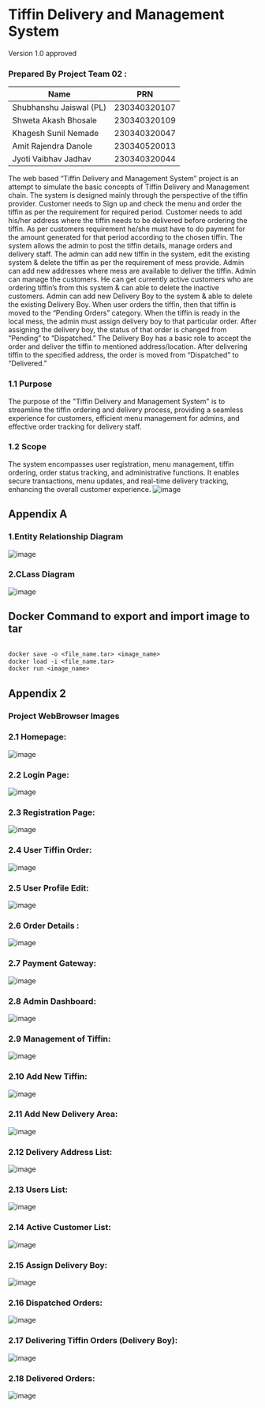 # Tiffin Delivery and Management System

Version 1.0 approved

### Prepared By Project Team 02 :

| Name                    | PRN          |
| ----------------------- | ------------ |
| Shubhanshu Jaiswal (PL) | 230340320107 |
| Shweta Akash Bhosale    | 230340320109 |
| Khagesh Sunil Nemade    | 230340320047 |
| Amit Rajendra Danole    | 230340520013 |
| Jyoti Vaibhav Jadhav    | 230340320044 |

The web based “Tiffin Delivery and Management System” project is an attempt to simulate the basic concepts of Tiffin Delivery and Management chain. The system is designed mainly through the perspective of the tiffin provider.
Customer needs to Sign up and check the menu and order the tiffin as per the requirement for required period. Customer needs to add his/her address where the tiffin needs to be delivered before ordering the tiffin. As per customers requirement he/she must have to do payment for the amount generated for that period according to the chosen tiffin.
The system allows the admin to post the tiffin details, manage orders and delivery staff. The admin can add new tiffin in the system, edit the existing system & delete the tiffin as per the requirement of mess provide. Admin can add new addresses where mess are available to deliver the tiffin. Admin can manage the customers. He can get currently active customers who are ordering tiffin’s from this system & can able to delete the inactive customers. Admin can add new Delivery Boy to the system & able to delete the existing Delivery Boy.
When user orders the tiffin, then that tiffin is moved to the “Pending Orders” category. When the tiffin is ready in the local mess, the admin must assign delivery boy to that particular order. After assigning the delivery boy, the status of that order is changed from “Pending” to “Dispatched.” The Delivery Boy has a basic role to accept the order and deliver the tiffin to mentioned address/location. After delivering tiffin to the specified address, the order is moved from “Dispatched” to “Delivered.”

### 1.1 Purpose

The purpose of the "Tiffin Delivery and Management System" is to streamline the tiffin ordering and delivery process, providing a seamless experience for customers, efficient menu management for admins, and effective order tracking for delivery staff.

### 1.2 Scope

The system encompasses user registration, menu management, tiffin ordering, order status tracking, and administrative functions. It enables secure transactions, menu updates, and real-time delivery tracking, enhancing the overall customer experience.
![image](https://github.com/khageshnemade/AAHAR-A-Tiffin-Management-and-Delivery-System/assets/128049399/5ce93f43-5a0f-4bf9-95d6-6f585144899b)

## Appendix A

### 1.Entity Relationship Diagram

![image](https://github.com/khageshnemade/AAHAR-A-Tiffin-Management-and-Delivery-System/assets/128049399/a651c77f-02f9-48a5-b543-11bb6d6c94e9)

### 2.CLass Diagram

![image](https://github.com/khageshnemade/AAHAR-A-Tiffin-Management-and-Delivery-System/assets/128049399/ae076685-6611-4f79-8c09-7d11efe09f57)

## Docker Command to export and import image to tar

```Dockerfile

docker save -o <file_name.tar> <image_name>
docker load -i <file_name.tar>
docker run <image_name>
```
## Appendix 2
### Project WebBrowser Images

###  2.1 Homepage:
 
![image](https://github.com/khageshnemade/AAHAR-A-Tiffin-Management-and-Delivery-System/assets/128049399/25a976dc-38ec-4796-998e-da83c7db352d)


###  2.2 Login Page: 
 ![image](https://github.com/khageshnemade/AAHAR-A-Tiffin-Management-and-Delivery-System/assets/128049399/867a5f94-c720-46bb-99cc-f72e6c5cbde4)






###  2.3 Registration Page: 
![image](https://github.com/khageshnemade/AAHAR-A-Tiffin-Management-and-Delivery-System/assets/128049399/a289ccfb-3e6e-459f-8df2-395a3e8eda67)

 

###  2.4 User Tiffin Order:

 
![image](https://github.com/khageshnemade/AAHAR-A-Tiffin-Management-and-Delivery-System/assets/128049399/a9af3a73-6c32-4085-9502-826fc056a3d0)




###  2.5 User Profile Edit:
![image](https://github.com/khageshnemade/AAHAR-A-Tiffin-Management-and-Delivery-System/assets/128049399/08cdf490-132b-49d4-bc94-33dde608b12a)

 

###  2.6 Order Details :
 ![image](https://github.com/khageshnemade/AAHAR-A-Tiffin-Management-and-Delivery-System/assets/128049399/6e3744e6-d5d8-4213-bfe3-d2c222520f2e)



###  2.7 Payment Gateway:
![image](https://github.com/khageshnemade/AAHAR-A-Tiffin-Management-and-Delivery-System/assets/128049399/c0943e5a-302e-47ab-8a30-858d5a5cb959)

 

###  2.8 Admin Dashboard: 

 ![image](https://github.com/khageshnemade/AAHAR-A-Tiffin-Management-and-Delivery-System/assets/128049399/3ab76b17-90fd-45d0-8732-87742ea5d2f6)


 
###  2.9 Management of Tiffin:
 

![image](https://github.com/khageshnemade/AAHAR-A-Tiffin-Management-and-Delivery-System/assets/128049399/426982d6-be69-4fc5-ab1e-966700d7fa16)

###  2.10 Add New Tiffin:
 
![image](https://github.com/khageshnemade/AAHAR-A-Tiffin-Management-and-Delivery-System/assets/128049399/281f68fa-74ff-46cf-b15c-be82a0ae363b)









###  2.11 Add New Delivery Area:

 ![image](https://github.com/khageshnemade/AAHAR-A-Tiffin-Management-and-Delivery-System/assets/128049399/4d0324dd-2c3c-4404-987e-2fc06b1bc426)




###  2.12 Delivery Address List:
![image](https://github.com/khageshnemade/AAHAR-A-Tiffin-Management-and-Delivery-System/assets/128049399/48f5290d-e2be-42ed-9ff2-15848cfb7d31)

 



###  2.13 Users List:
![image](https://github.com/khageshnemade/AAHAR-A-Tiffin-Management-and-Delivery-System/assets/128049399/3fa08d64-b6ea-4a03-aadc-4f220d0b89fc)

 




###  2.14 Active Customer List:
![image](https://github.com/khageshnemade/AAHAR-A-Tiffin-Management-and-Delivery-System/assets/128049399/c8a7961e-c505-4a2e-8cf2-67d78c4f4460)

 




###  2.15 Assign Delivery Boy: 
![image](https://github.com/khageshnemade/AAHAR-A-Tiffin-Management-and-Delivery-System/assets/128049399/eff327c7-c5b9-4c5b-b215-ff791d6c4cfa)

 

###  2.16 Dispatched Orders:
![image](https://github.com/khageshnemade/AAHAR-A-Tiffin-Management-and-Delivery-System/assets/128049399/27c14c9a-9fb0-443c-88e7-1a78c440cd8b)

 

###  2.17 Delivering Tiffin Orders (Delivery Boy):
![image](https://github.com/khageshnemade/AAHAR-A-Tiffin-Management-and-Delivery-System/assets/128049399/30f728bd-2aa1-40d4-bd1c-e56b295d1b19)

 

###  2.18 Delivered Orders:

 ![image](https://github.com/khageshnemade/AAHAR-A-Tiffin-Management-and-Delivery-System/assets/128049399/2eb8a54c-554a-44f1-84bb-a9e26b776f8f)


